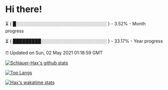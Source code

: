# Hi there!

⏳ { █░░░░░░░░░░░░░░░░░░░░░░░░░░░░░ } - 3.52% - Month progress

⏳ { █████████░░░░░░░░░░░░░░░░░░░░░ } - 33.17% - Year progress

⏰ Updated on Sun, 02 May 2021 01:18:59 GMT


[![Schlauer-Hax's github stats](https://github-readme-stats.vercel.app/api?username=Schlauer-Hax&show_icons=true&theme=dark&count_private=true)](https://github.com/Schlauer-Hax)


[![Top Langs](https://github-readme-stats.vercel.app/api/top-langs/?username=Schlauer-Hax&layout=compact&theme=dark)](https://github.com/Schlauer-Hax?tab=repositories)


[![Hax's wakatime stats](https://github-readme-stats.vercel.app/api/wakatime?username=Hax&theme=dark)](https://wakatime.com/@Hax)

